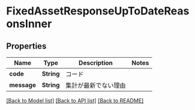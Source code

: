# FixedAssetResponseUpToDateReasonsInner

## Properties

Name | Type | Description | Notes
------------ | ------------- | ------------- | -------------
**code** | **String** | コード | 
**message** | **String** | 集計が最新でない理由 | 

[[Back to Model list]](../README.md#documentation-for-models) [[Back to API list]](../README.md#documentation-for-api-endpoints) [[Back to README]](../README.md)


